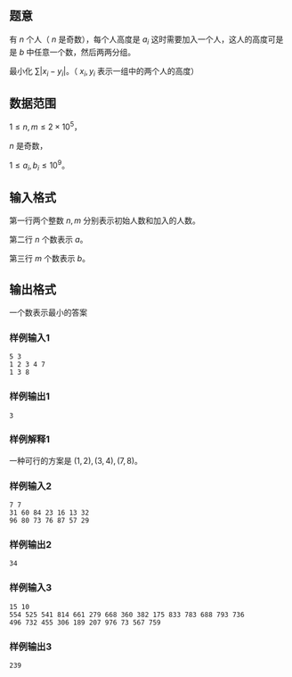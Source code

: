 ## 题意 
有 $n$ 个人（ $n$ 是奇数），每个人高度是 $a_i$ 这时需要加入一个人，这人的高度可是是 $b$ 中任意一个数，然后两两分组。

最小化 $\sum{|x_i-y_i|}$。（ $x_i,y_i$ 表示一组中的两个人的高度）
## 数据范围
$1\le n,m \le 2\times 10^5$，

$n$ 是奇数，

$1\le a_i,b_i\le 10^9$。
## 输入格式
第一行两个整数 $n,m$ 分别表示初始人数和加入的人数。

第二行 $n$ 个数表示 $a$。

第三行 $m$ 个数表示 $b$。
## 输出格式
一个数表示最小的答案
### 样例输入1
```
5 3
1 2 3 4 7
1 3 8
```
### 样例输出1
```
3
```
### 样例解释1
一种可行的方案是 $(1,2),(3,4),(7,8)$。
### 样例输入2
```
7 7
31 60 84 23 16 13 32
96 80 73 76 87 57 29
```
### 样例输出2
```
34
```
### 样例输入3
```
15 10
554 525 541 814 661 279 668 360 382 175 833 783 688 793 736
496 732 455 306 189 207 976 73 567 759
```
### 样例输出3
```
239
```
